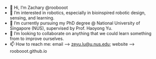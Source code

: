 - 👋 Hi, I’m Zachary @roobooot
- 👀 I’m interested in robotics, especially in bioinspired robotic design, sensing, and learning.
- 🌱 I’m currently pursuing my PhD degree @ National University of Singapore (NUS), supervised by Prof. Haoyong Yu.
- 💞️ I’m looking to collaborate on anything that we could learn something from to improve ourselves. 
- 📫 How to reach me: email --> zeyu.lu@u.nus.edu; website --> roobooot.github.io

<!---
roobooot/roobooot is a ✨ special ✨ repository because its `README.md` (this file) appears on your GitHub profile.
You can click the Preview link to take a look at your changes.
--->
